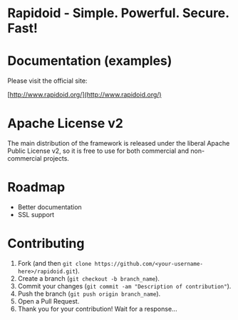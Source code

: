 Rapidoid - Simple. Powerful. Secure. Fast!
========

# Documentation (examples)

Please visit the official site:

[http://www.rapidoid.org/](http://www.rapidoid.org/)

# Apache License v2

The main distribution of the framework is released under the liberal Apache Public License v2, so it is free to use for both commercial and non-commercial projects.

# Roadmap

* Better documentation
* SSL support

# Contributing

1. Fork (and then `git clone https://github.com/<your-username-here>/rapidoid.git`).
2. Create a branch (`git checkout -b branch_name`).
3. Commit your changes (`git commit -am "Description of contribution"`).
4. Push the branch (`git push origin branch_name`).
5. Open a Pull Request.
6. Thank you for your contribution! Wait for a response...


